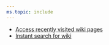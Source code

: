 ```yaml
---
ms.topic: include
---
```


* [Access recently visited wiki pages](#access-recently-visited-wiki-pages)
* [Instant search for wiki](#instant-search-for-wiki)
